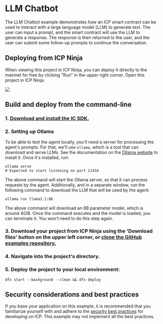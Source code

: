 # LLM Chatbot

The LLM Chatbot example demonstrates how an ICP smart contract can be used to interact with a large language model (LLM) to generate text. The user can input a prompt, and the smart contract will use the LLM to generate a response.
The response is then returned to the user, and the user can submit some follow-up prompts to continue the conversation.

## Deploying from ICP Ninja

When viewing this project in ICP Ninja, you can deploy it directly to the mainnet for free by clicking "Run" in the upper right corner. Open this project in ICP Ninja:

[![](https://icp.ninja/assets/open.svg)](https://icp.ninja/i?g=https://github.com/Zemiy/Rock-Paper-Scissors-Challenger)

## Build and deploy from the command-line

### 1. [Download and install the IC SDK.](https://internetcomputer.org/docs/building-apps/getting-started/install)

### 2. Setting up Ollama

To be able to test the agent locally, you'll need a server for processing the agent's prompts. For that, we'll use `ollama`, which is a tool that can download and serve LLMs.
See the documentation on the [Ollama website](https://ollama.com/) to install it. Once it's installed, run:

```
ollama serve
# Expected to start listening on port 11434
```

The above command will start the Ollama server, so that it can process requests by the agent. Additionally, and in a separate window, run the following command to download the LLM that will be used by the agent:

```
ollama run llama3.1:8b
```

The above command will download an 8B parameter model, which is around 4GiB. Once the command executes and the model is loaded, you can terminate it. You won't need to do this step again.

### 3. Download your project from ICP Ninja using the 'Download files' button on the upper left corner, or [clone the GitHub examples repository.](https://github.com/dfinity/examples/)

### 4. Navigate into the project's directory.

### 5. Deploy the project to your local environment:

```
dfx start --background --clean && dfx deploy
```

## Security considerations and best practices

If you base your application on this example, it is recommended that you familiarize yourself with and adhere to the [security best practices](https://internetcomputer.org/docs/building-apps/security/overview) for developing on ICP. This example may not implement all the best practices.
